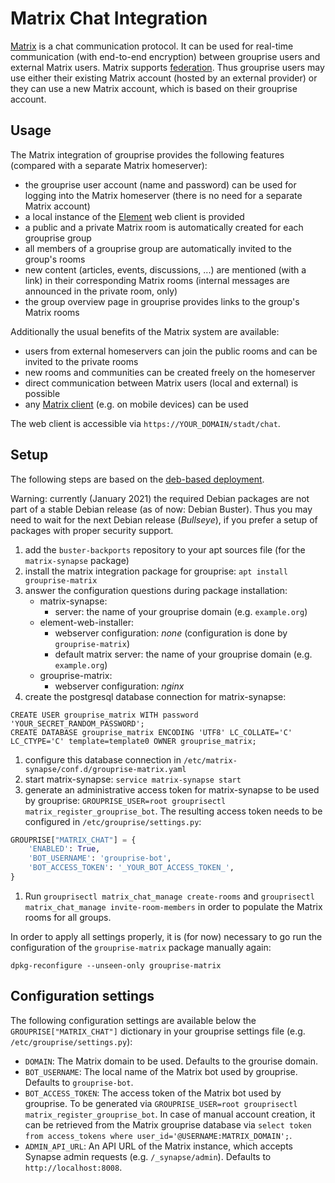 # Matrix Chat Integration

[Matrix](https://matrix.org/) is a chat communication protocol.
It can be used for real-time communication (with end-to-end encryption) between grouprise users
and external Matrix users.
Matrix supports [federation](https://en.wikipedia.org/wiki/Federation_(information_technology)).
Thus grouprise users may use either their existing Matrix account (hosted by an external provider)
or they can use a new Matrix account, which is based on their grouprise account.

## Usage

The Matrix integration of grouprise provides the following features (compared with a separate
Matrix homeserver):

* the grouprise user account (name and password) can be used for logging into the Matrix homeserver
  (there is no need for a separate Matrix account)
* a local instance of the [Element](https://github.com/vector-im/element-web) web client is
  provided
* a public and a private Matrix room is automatically created for each grouprise group
* all members of a grouprise group are automatically invited to the group's rooms
* new content (articles, events, discussions, ...) are mentioned (with a link) in their
  corresponding Matrix rooms (internal messages are announced in the private room, only)
* the group overview page in grouprise provides links to the group's Matrix rooms

Additionally the usual benefits of the Matrix system are available:

* users from external homeservers can join the public rooms and can be invited to the private rooms
* new rooms and communities can be created freely on the homeserver
* direct communication between Matrix users (local and external) is possible
* any [Matrix client](https://matrix.org/clients/) (e.g. on mobile devices) can be used

The web client is accessible via `https://YOUR_DOMAIN/stadt/chat`.


## Setup

The following steps are based on the [deb-based deployment](deployment/deb).

Warning: currently (January 2021) the required Debian packages are not part of a stable Debian
release (as of now: Debian Buster).
Thus you may need to wait for the next Debian release (*Bullseye*), if you prefer a setup of
packages with proper security support.

1. add the `buster-backports` repository to your apt sources file
   (for the `matrix-synapse` package)
1. install the matrix integration package for grouprise: `apt install grouprise-matrix`
1. answer the configuration questions during package installation:
    * matrix-synapse:
        * server: the name of your grouprise domain (e.g. `example.org`)
    * element-web-installer:
        * webserver configuration: *none* (configuration is done by `grouprise-matrix`)
        * default matrix server: the name of your grouprise domain (e.g. `example.org`)
    * grouprise-matrix:
        * webserver configuration: *nginx*
1. create the postgresql database connection for matrix-synapse:
```
CREATE USER grouprise_matrix WITH password 'YOUR_SECRET_RANDOM_PASSWORD';
CREATE DATABASE grouprise_matrix ENCODING 'UTF8' LC_COLLATE='C' LC_CTYPE='C' template=template0 OWNER grouprise_matrix;
```
1. configure this database connection in `/etc/matrix-synapse/conf.d/grouprise-matrix.yaml`
1. start matrix-synapse: `service matrix-synapse start`
1. generate an administrative access token for matrix-synapse to be used by grouprise: `GROUPRISE_USER=root grouprisectl matrix_register_grouprise_bot`. The resulting access token needs to be configured in `/etc/grouprise/settings.py`:
```python
GROUPRISE["MATRIX_CHAT"] = {
    'ENABLED': True,
    'BOT_USERNAME': 'grouprise-bot',
    'BOT_ACCESS_TOKEN': '_YOUR_BOT_ACCESS_TOKEN_',
}
```
1. Run `grouprisectl matrix_chat_manage create-rooms` and `grouprisectl matrix_chat_manage invite-room-members` in order to populate the Matrix rooms for all groups.

In order to apply all settings properly, it is (for now) necessary to go run the configuration of
the `grouprise-matrix` package manually again:
```shell
dpkg-reconfigure --unseen-only grouprise-matrix
```


## Configuration settings

The following configuration settings are available below the `GROUPRISE["MATRIX_CHAT"]` dictionary
in your grouprise settings file (e.g. `/etc/grouprise/settings.py`):

* `DOMAIN`: The Matrix domain to be used.  Defaults to the grourise domain.
* `BOT_USERNAME`: The local name of the Matrix bot used by grouprise.  Defaults to `grouprise-bot`.
* `BOT_ACCESS_TOKEN`: The access token of the Matrix bot used by grouprise.  To be generated via
  `GROUPRISE_USER=root grouprisectl matrix_register_grouprise_bot`.  In case of manual account
  creation, it can be retrieved from the Matrix grouprise database via
  `select token from access_tokens where user_id='@USERNAME:MATRIX_DOMAIN';`.
* `ADMIN_API_URL`: An API URL of the Matrix instance, which accepts Synapse admin requests
  (e.g. `/_synapse/admin`).  Defaults to `http://localhost:8008`.
